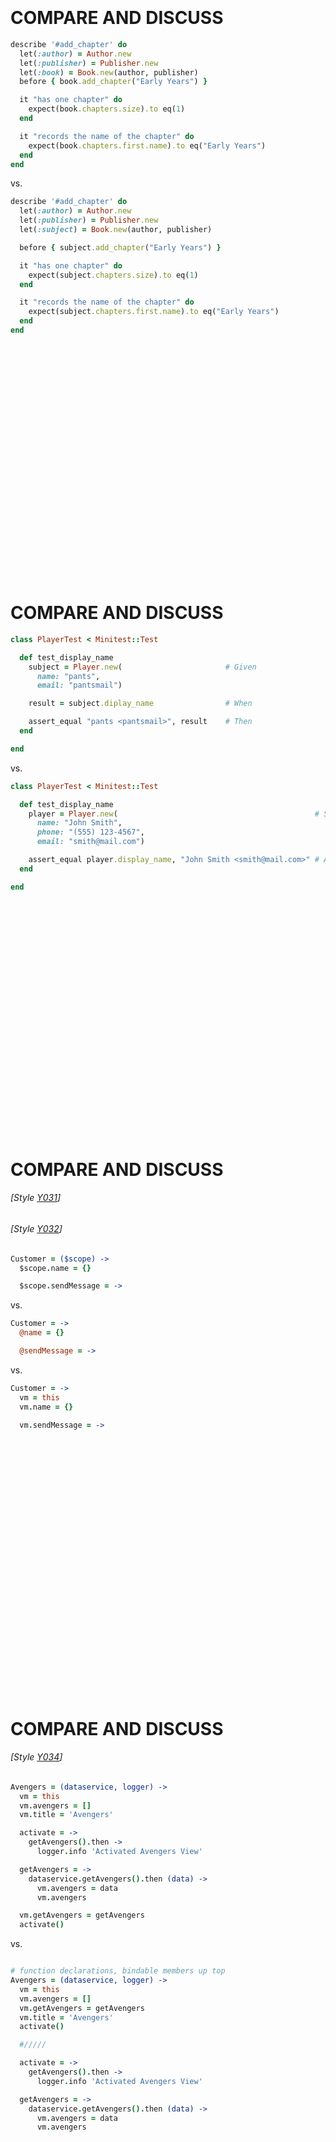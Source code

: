 <br></br>
<br></br>
<br></br>
<br></br>
<br></br>
<br></br>
<br></br>
<br></br>
<br></br>
<br></br>
<br></br>

# COMPARE AND DISCUSS
```ruby
describe '#add_chapter' do
  let(:author) = Author.new
  let(:publisher) = Publisher.new
  let(:book) = Book.new(author, publisher)
  before { book.add_chapter("Early Years") }

  it "has one chapter" do
    expect(book.chapters.size).to eq(1)
  end

  it "records the name of the chapter" do
    expect(book.chapters.first.name).to eq("Early Years")
  end
end
```
vs.
```ruby
describe '#add_chapter' do
  let(:author) = Author.new
  let(:publisher) = Publisher.new
  let(:subject) = Book.new(author, publisher)

  before { subject.add_chapter("Early Years") }

  it "has one chapter" do
    expect(subject.chapters.size).to eq(1)
  end

  it "records the name of the chapter" do
    expect(subject.chapters.first.name).to eq("Early Years")
  end
end
```


<br></br>
<br></br>
<br></br>
<br></br>
<br></br>
<br></br>
<br></br>
<br></br>
<br></br>
<br></br>
<br></br>

# COMPARE AND DISCUSS
```ruby
class PlayerTest < Minitest::Test

  def test_display_name
    subject = Player.new(                       # Given
      name: "pants",
      email: "pantsmail")

    result = subject.diplay_name                # When

    assert_equal "pants <pantsmail>", result    # Then
  end

end
```
vs.
```ruby
class PlayerTest < Minitest::Test

  def test_display_name
    player = Player.new(                                            # Setup
      name: "John Smith",
      phone: "(555) 123-4567",
      email: "smith@mail.com")

    assert_equal player.display_name, "John Smith <smith@mail.com>" # Assert
  end

end
```
<br></br>
<br></br>
<br></br>
<br></br>
<br></br>
<br></br>
<br></br>
<br></br>
<br></br>
<br></br>
<br></br>
# COMPARE AND DISCUSS
###### [Style [Y031](https://github.com/bolpin/angular-style#style-y031)]
###### [Style [Y032](https://github.com/bolpin/angular-style#style-y032)]

```coffeescript
Customer = ($scope) ->
  $scope.name = {}

  $scope.sendMessage = ->
```
vs.

```coffeescript
Customer = ->
  @name = {}

  @sendMessage = ->
```
vs.

```coffeescript
Customer = ->
  vm = this
  vm.name = {}

  vm.sendMessage = ->
```
<br></br>
<br></br>
<br></br>
<br></br>
<br></br>
<br></br>
<br></br>
<br></br>
<br></br>
<br></br>
<br></br>
<br></br>
# COMPARE AND DISCUSS
###### [Style [Y034](https://github.com/bolpin/angular-style#style-y034)]


  ```coffeescript
  Avengers = (dataservice, logger) ->
    vm = this
    vm.avengers = []
    vm.title = 'Avengers'

    activate = ->
      getAvengers().then ->
        logger.info 'Activated Avengers View'

    getAvengers = ->
      dataservice.getAvengers().then (data) ->
        vm.avengers = data
        vm.avengers

    vm.getAvengers = getAvengers
    activate()
  ```

vs.

  ```coffeescript

  # function declarations, bindable members up top
  Avengers = (dataservice, logger) ->
    vm = this
    vm.avengers = []
    vm.getAvengers = getAvengers
    vm.title = 'Avengers'
    activate()

    #/////

    activate = ->
      getAvengers().then ->
        logger.info 'Activated Avengers View'

    getAvengers = ->
      dataservice.getAvengers().then (data) ->
        vm.avengers = data
        vm.avengers
  ```

<br></br>
<br></br>
<br></br>
<br></br>
<br></br>
<br></br>
<br></br>
<br></br>
<br></br>
<br></br>
<br></br>
<br></br>
# COMPARE AND DISCUSS
###### [Style [Y033](https://github.com/bolpin/angular-style#style-y033)]


```coffeescript
Sessions = ->
  vm = this

  vm.gotoSession = ->
    #...

  vm.refresh = ->
    #...

  vm.search = ->
    #...

  vm.sessions = []
  vm.title = 'Sessions'
```

vs.

```coffeescript
Sessions = ->
  vm = this
  vm.gotoSession = gotoSession
  vm.refresh = refresh
  vm.search = search
  vm.sessions = []
  vm.title = 'Sessions'

  gotoSession = ->
    #...

  refresh = ->
    #...

  search = ->
    #...
```
<br></br>
<br></br>
<br></br>
<br></br>
<br></br>
<br></br>
<br></br>
<br></br>
<br></br>

What about one-liners?

```coffeescript
Sessions = (data) ->
  vm = this
  vm.gotoSession = gotoSession

  vm.refresh = ->
    # lines
    # of
    # code
    # affects
    # readability

  vm.search = search
  vm.sessions = []
  vm.title = 'Sessions'
```

vs.

```coffeescript
Sessions = (dataservice) ->
  vm = this
  vm.gotoSession = gotoSession
  vm.refresh = dataservice.refresh
  # 1 liner
  vm.search = search
  vm.sessions = []
  vm.title = 'Sessions'
```

<br></br>
<br></br>
<br></br>
<br></br>
<br></br>
<br></br>
<br></br>
<br></br>
<br></br>
<br></br>
<br></br>
<br></br>
# COMPARE AND DISCUSS
###### [Style [Y020](https://github.com/bolpin/angular-style#style-y001)]

```coffeescript
angular
  .module('app', [ 'ngRoute' ])
  .controller('SomeController', SomeController)
  .factory 'someFactory', someFactory

SomeController = ->
  #...

someFactory = ->
  #...
```
vs.

```coffeescript
# app.module.js.coffee
angular
  .module 'app', [ 'ngRoute' ]
```

```coffeescript
# someController.js.coffee
angular
  .module('app')
  .controller 'SomeController', SomeController

SomeController ->
  #...
```

```coffeescript
# someFactory.js.coffee
angular
  .module('app')
  .factory 'someFactory', someFactory

someFactory ->
  #...
```
<br></br>
<br></br>
<br></br>
<br></br>
<br></br>
<br></br>
<br></br>
<br></br>
<br></br>
<br></br>
<br></br>

# DISCUSS
###### [Style [Y023](https://github.com/bolpin/angular-style#style-y023)]

Good?

  - Use `angular.module('app', [])` to set a module.
  - Use `angular.module('app')` to get a module.

<br></br>
<br></br>
<br></br>
<br></br>
<br></br>
<br></br>
<br></br>
<br></br>
<br></br>
# COMPARE AND DISCUSS
###### [Style [Y030](https://github.com/bolpin/angular-style#style-y030)]


```html
<div ng-controller="Customer">
    {{ name }}
</div>
```

vs.

```html
<div ng-controller="Customer as customer">
    {{ customer.name }}
</div>
```

<br></br>
<br></br>
<br></br>
<br></br>
<br></br>
<br></br>
<br></br>
<br></br>
<br></br>
<br></br>
<br></br>
<br></br>
# COMPARE AND DISCUSS
###### [Style [Y035](https://github.com/bolpin/angular-style#style-y035)]

  ```coffeescript

  Order = ($http, $q, config, userInfo) ->
    vm = this
    vm.checkCredit = checkCredit
    vm.isCreditOk
    vm.total = 0

    checkCredit = ->
      settings = {}
      # Get the credit service base URL from config
      # Set credit service required headers
      # Prepare URL query string or data object with request data
      # Add user-identifying info so service gets the right credit limit for this user.
      # Use JSONP for this browser if it doesn't support CORS
      $http.get(settings).then((data) ->
        # Unpack JSON data in the response object
        # to find maxRemainingAmount
        vm.isCreditOk = vm.total <= maxRemainingAmount
      ).catch (error) ->
        # Interpret error
        # Cope w/ timeout? retry? try alternate service?
        # Re-reject with appropriate error for a user to see
  ```

  vs.

  ```coffeescript

  Order = (creditService) ->
    vm = this
    vm.checkCredit = checkCredit
    vm.isCreditOk
    vm.total = 0

    checkCredit = ->
      creditService.isOrderTotalOk(vm.total).then((isOk) ->
        vm.isCreditOk = isOk
      ).catch showServiceError
  ```

<br></br>
<br></br>
<br></br>
<br></br>
<br></br>
<br></br>
<br></br>
<br></br>
<br></br>
<br></br>
<br></br>
<br></br>
# COMPARE AND DISCUSS
###### [Style [Y037](https://github.com/bolpin/angular-style#style-y037)]


### Re-use controllers amongst multiple views?
vs.
### Move reusable logic to factories and keep the controller simple and focused on its view?


<br></br>
<br></br>
<br></br>
<br></br>
<br></br>
<br></br>
<br></br>
<br></br>
<br></br>
<br></br>
<br></br>
<br></br>
# COMPARE AND DISCUSS
###### [Style [Y038](https://github.com/bolpin/angular-style#style-y038)]

 ```coffeescript
  # route-config.js.coffee
  angular
    .module('app')
    .config config

  config = ($routeProvider) ->
    $routeProvider.when '/avengers', templateUrl: 'avengers.html'
  ```

  ```html
  <!-- avengers.html -->
  <div ng-controller="Avengers as vm">
  </div>
  ```

  vs.

  ```coffeescript
  # route-config.js.coffee
  angular
    .module('app')
    .config config

  config = ($routeProvider) ->
    $routeProvider.when '/avengers',
      templateUrl: 'avengers.html'
      controller: 'Avengers'
      controllerAs: 'vm'
  ```

  ```html
  <!-- avengers.html -->
  <div>
  </div>
  ```

<br></br>
<br></br>
<br></br>
<br></br>
<br></br>
<br></br>
<br></br>
<br></br>
<br></br>
<br></br>
<br></br>
<br></br>
###### [Style [Y040](https://github.com/bolpin/angular-style#style-y040)]
  How many instances of given service can there be per injector? (Are services singletons?)
<br></br>
<br></br>
<br></br>
<br></br>
<br></br>
<br></br>
<br></br>
<br></br>
<br></br>
<br></br>
<br></br>
<br></br>

# COMPARE AND DISCUSS
###### [Style [Y040](https://github.com/bolpin/angular-style#style-y040)]


  ```coffeescript
  # service
  angular
    .module('app')
    .service 'logger', logger

  logger = ->
    @logError = (msg) ->
      #...
  ```

vs.

  ```coffeescript
  # factory
  angular
    .module('app')
    .factory 'logger', logger

  logger = ->
    logError: (msg) ->
      #...
  ```


<br></br>
<br></br>
<br></br>
<br></br>
<br></br>
<br></br>
<br></br>
<br></br>
<br></br>
<br></br>
<br></br>
<br></br>
# DISCUSS
###### [Style [Y050](https://github.com/bolpin/angular-style#style-y050)]

  - Factories should have a [single responsibility](https://en.wikipedia.org/wiki/Single_responsibility_principle), that is encapsulated by its context.
  - Once a factory begins to exceed that singular purpose, a new factory should be created.

<br></br>
<br></br>
<br></br>
<br></br>
<br></br>
<br></br>
<br></br>
<br></br>
<br></br>
<br></br>
<br></br>
<br></br>
# DISCUSS
###### [Style [Y051](https://github.com/bolpin/angular-style#style-y051)]

  - Factories are singletons and return an object that contains _________________.
  - How does a factory differ from a service?
  - How does a factory differ from a provider?


<br></br>
<br></br>
<br></br>
<br></br>
<br></br>
<br></br>
<br></br>
<br></br>
<br></br>
<br></br>
<br></br>
<br></br>
# COMPARE AND DISCUSS
###### [Style [Y052](https://github.com/bolpin/angular-style#style-y052)]

```coffeescript
dataService = ->
  someValue = ''

  save = ->

  validate = ->

  {
    save: save
    someValue: someValue
    validate: validate
  }
```
vs.

```coffeescript
dataService = ->
  someValue = ''
  service =
    save: save
    someValue: someValue
    validate: validate

  #//////////

  save = ->

  validate = ->

  service
```


<br></br>
<br></br>
<br></br>
<br></br>
<br></br>
<br></br>
<br></br>
<br></br>
<br></br>
<br></br>
<br></br>
<br></br>
# COMPARE AND DISCUSS
###### [Style [Y053](https://github.com/bolpin/angular-style#style-y053)]

  ```coffeescript
  dataservice = ($http, $location, $q, exception, logger) ->
    isPrimed = false
    primePromise = undefined

    getAvengers = ->
      # implementation details go here

    getAvengerCount = ->
      # implementation details go here

    getAvengersCast = ->
      # implementation details go here

    prime = ->
      # implementation details go here

    ready = (nextPromises) ->
      # implementation details go here

    service =
      getAvengersCast: getAvengersCast
      getAvengerCount: getAvengerCount
      getAvengers: getAvengers
      ready: ready

    service

  ```
vs.

  ```coffeescript
  # Using function declarations and accessible members up top
  dataservice = ($http, $location, $q, exception, logger) ->
    isPrimed = false
    primePromise = undefined

    service =
      getAvengersCast: getAvengersCast
      getAvengerCount: getAvengerCount
      getAvengers: getAvengers
      ready: ready

    #//////////

    getAvengers = ->
      # implementation details go here

    getAvengerCount = ->
      # implementation details go here

    getAvengersCast = ->
      # implementation details go here

    prime = ->
      # implementation details go here

    ready = (nextPromises) ->
      # implementation details go here

    service
  ```


<br></br>
<br></br>
<br></br>
<br></br>
<br></br>
<br></br>
<br></br>
<br></br>
<br></br>
<br></br>
<br></br>
<br></br>
# DISCUSS
###### [Style [Y060](https://github.com/bolpin/angular-style#style-y060)]

  ```coffeescript
  # dataservice factory

  angular
    .module('app.core')
    .factory 'dataservice', dataservice

  dataservice.$inject = [
    '$http'
    'logger'
  ]

  dataservice = ($http, logger) ->

    getAvengers = ->

      getAvengersComplete = (response) ->
        response.data.results

      getAvengersFailed = (error) ->
        logger.error 'XHR Failed for getAvengers.' + error.data

      $http.get('/api/maa').then(getAvengersComplete).catch getAvengersFailed

    { getAvengers: getAvengers }

  ```

are implementation details hidden?

  ```coffeescript
  # controller calling the dataservice factory
  angular
    .module('app.avengers')
    .controller 'Avengers', Avengers

  Avengers.$inject = [
    'dataservice'
    'logger'
  ]

  Avengers = (dataservice, logger) ->
    vm = this

    activate = ->
      getAvengers().then ->
        logger.info 'Activated Avengers View'

    getAvengers = ->
      dataservice.getAvengers().then (data) ->
        vm.avengers = data
        vm.avengers

    vm.avengers = []
    activate()
  ```

<br></br>
<br></br>
<br></br>
<br></br>
<br></br>
<br></br>
<br></br>
<br></br>
<br></br>
<br></br>
<br></br>
<br></br>
# DISCUSS
###### [Style [Y061](https://github.com/bolpin/angular-style#style-y061)]

returning a promise:

  ```coffeescript
  activate()

  activate = ->

    ###
    # Step 1
    # Ask the getAvengers function for the
    # avenger data and wait for the promise
    ###

    getAvengers().then ->

      ###
      # Step 4
      # Perform an action on resolve of final promise
      ###

      logger.info 'Activated Avengers View'

  getAvengers = ->

    ###
    # Step 2
    # Ask the data service for the data and wait
    # for the promise
    ###

    dataservice.getAvengers().then (data) ->

      ###
      # Step 3
      # set the data and resolve the promise
      ###

      vm.avengers = data
      vm.avengers


  ```


<br></br>
<br></br>
<br></br>
<br></br>
<br></br>
<br></br>
<br></br>
<br></br>
<br></br>
<br></br>
<br></br>
<br></br>
# DISCUSS
###### [Style [Y070](https://github.com/bolpin/angular-style#style-y070)]

  Create one directive per file? Why?

  ```coffeescript
  # directives.js.coffee
  angular
    .module('app.widgets')

    # order directive that is specific to the order module
    .directive('orderCalendarRange', orderCalendarRange)

    # sales directive that can be used anywhere across the sales app
    .directive('salesCustomerInfo', salesCustomerInfo)

    # spinner directive that can be used anywhere across apps
    .directive('sharedSpinner', sharedSpinner)

  orderCalendarRange = ->

  salesCustomerInfo = ->

  sharedSpinner = ->
  ```

  vs.

  ```coffeescript
  # calendarRange.directive.js.coffee
  # @desc order directive that is specific to the order module at a company named Acme
  # @example <div acme-order-calendar-range></div>

  angular
    .module('sales.order')
    .directive 'acmeOrderCalendarRange', orderCalendarRange

  orderCalendarRange = ->
  ```

good or bad?

  ```coffeescript
  # customerInfo.directive.js.coffee
  # @desc sales directive that can be used anywhere across the sales app at a company named Acme
  # @example <div acme-sales-customer-info></div>

  angular
    .module('sales.widgets')
    .directive 'acmeSalesCustomerInfo', salesCustomerInfo

  salesCustomerInfo = ->
  ```

good or bad?

  ```coffeescript
  # spinner.directive.js.coffee
  # @desc spinner directive that can be used anywhere across apps at a company named Acme
  # @example <div acme-shared-spinner></div>

  angular
    .module('shared.widgets')
    .directive 'acmeSharedSpinner', sharedSpinner

  sharedSpinner = ->
  ```

<br></br>
<br></br>
<br></br>
<br></br>
<br></br>
<br></br>
<br></br>
<br></br>
<br></br>
<br></br>
<br></br>
<br></br>
# COMPARE AND DISCUSS
###### [Style [Y072](https://github.com/bolpin/angular-style#style-y072)]

  - When manipulating the DOM directly, use a ______________.

    *Why?*  DOM manipulation can be difficult to test, debug, and there are often better ways (e.g. _______, _______, _______)

<br></br>
<br></br>
<br></br>
<br></br>
<br></br>
<br></br>
<br></br>
<br></br>
<br></br>
<br></br>
<br></br>
<br></br>
# COMPARE AND DISCUSS
###### [Style [Y074](https://github.com/bolpin/angular-style#style-y074)]

  - When creating a directive that makes sense as a stand-alone element, allow restrict `_`
  - Implement as an _______  when it's stand-alone and as an ______  when it enhances its existing DOM element.


  ```html
  <div class="my-calendar-range"></div>
  ```

  ```coffeescript
  angular
    .module('app.widgets').directive 'myCalendarRange', myCalendarRange

  myCalendarRange = ->
    directive = 
      link: link
      templateUrl: '/template/is/located/here.html'
      restrict: 'C'

    link = (scope, element, attrs) ->

    directive
  ```

vs.

  ```html
  <my-calendar-range></my-calendar-range>
  <div my-calendar-range></div>
  ```

  ```coffeescript
  angular
    .module('app.widgets')
    .directive 'myCalendarRange', myCalendarRange

  myCalendarRange = ->
    directive = 
      link: link
      templateUrl: '/template/is/located/here.html'
      restrict: 'EA'

    link = (scope, element, attrs) ->

    directive
  ```

<br></br>
<br></br>
<br></br>
<br></br>
<br></br>
<br></br>
<br></br>
<br></br>
<br></br>
<br></br>
<br></br>
<br></br>
# DISCUSS
###### [Style [Y075](https://github.com/bolpin/angular-style#style-y075)]

  ```html
  <div my-example max="77"></div>
  ```

  ```coffeescript
  angular
    .module('app')
    .directive 'myExample', myExample

  myExample = ->
    directive = 
      restrict: 'EA'
      templateUrl: 'app/feature/example.directive.html'
      scope: max: '='
      link: linkFunc
      controller: ExampleController
      controllerAs: 'vm'
      bindToController: true

    linkFunc = (scope, el, attr, ctrl) ->
      console.log 'LINK: scope.min = %s *** should be undefined', scope.min
      console.log 'LINK: scope.max = %s *** should be undefined', scope.max
      console.log 'LINK: scope.vm.min = %s', scope.vm.min
      console.log 'LINK: scope.vm.max = %s', scope.vm.max

    directive

  ExampleController.$inject = [ '$scope' ]

  ExampleController = ($scope) ->
    # Injecting $scope just for comparison
    vm = this
    vm.min = 3
    console.log 'CTRL: $scope.vm.min = %s', $scope.vm.min
    console.log 'CTRL: $scope.vm.max = %s', $scope.vm.max
    console.log 'CTRL: vm.min = %s', vm.min
    console.log 'CTRL: vm.max = %s', vm.max
  ```

  ```html
  <!-- example.directive.html -->
  <div>hello world</div>
  <div>max={{vm.max}}<input ng-model="vm.max"/></div>
  <div>min={{vm.min}}<input ng-model="vm.min"/></div>
  ```

How about this?

  ```coffeescript
  # Alternative to above example
  linkFunc = (scope, el, attr, vm) ->
    console.log 'LINK: scope.min = %s *** should be undefined', scope.min
    console.log 'LINK: scope.max = %s *** should be undefined', scope.max
    console.log 'LINK: vm.min = %s', vm.min
    console.log 'LINK: vm.max = %s', vm.max
  ```

<br></br>
<br></br>
<br></br>
<br></br>
<br></br>
<br></br>
<br></br>
<br></br>
<br></br>
<br></br>
<br></br>
<br></br>
# DISCUSS
###### [Style [Y076](https://github.com/bolpin/angular-style#style-y076)]

  bindToController

  ```html
  <div my-example max="77"></div>
  ```

  ```coffeescript
  angular
    .module('app')
    .directive 'myExample', myExample

  myExample = ->

    directive = 
      restrict: 'EA'
      templateUrl: 'app/feature/example.directive.html'
      scope: max: '='
      controller: ExampleController
      controllerAs: 'vm'
      bindToController: true

    directive

  ExampleController = ->
    vm = this
    vm.min = 3
    console.log 'CTRL: vm.min = %s', vm.min
    console.log 'CTRL: vm.max = %s', vm.max
  ```

  ```html
  <!-- example.directive.html -->
  <div>hello world</div>
  <div>max={{vm.max}}<input ng-model="vm.max"/></div>
  <div>min={{vm.min}}<input ng-model="vm.min"/></div>
  ```

<br></br>
<br></br>
<br></br>
<br></br>
<br></br>
<br></br>
<br></br>
<br></br>
<br></br>
<br></br>
<br></br>
<br></br>
# COMPARE AND DISCUSS
###### [Style [Y080](https://github.com/bolpin/angular-style#style-y080)]

  - Where to put start-up logic for a controller?

  ```coffeescript
  Avengers = (dataservice) ->
    vm = this
    vm.avengers = []
    vm.title = 'Avengers'

    dataservice.getAvengers().then (data) ->
      vm.avengers = data
      vm.avengers
  ```
vs.

  ```coffeescript
  Avengers = (dataservice) ->
    vm = this
    vm.avengers = []
    vm.title = 'Avengers'

    activate()

    #//////////

    activate = ->
      dataservice.getAvengers().then (data) ->
        vm.avengers = data
        vm.avengers
  ```

  - When a controller depends on a promise to be resolved before the controller is activated, resolve those dependencies in the `______________` before the controller logic is executed. If you need to conditionally cancel a route before the controller is activated, use a _____________.

  - Use a ________________ when you want to decide to cancel the route before ever transitioning to the View.


  ```coffeescript
  angular
    .module('app')
    .controller 'Avengers', Avengers

  Avengers = (movieService) ->
    vm = this

    # unresolved
    vm.movies

    # resolved asynchronously
    movieService.getMovies().then (response) ->
      vm.movies = response.movies
  ```
vs.

  ```coffeescript
  # better?
  # route-config.js.coffee
  angular
    .module('app')
    .config config

  config = ($routeProvider) ->
    $routeProvider.when '/avengers',
      templateUrl: 'avengers.html'
      controller: 'Avengers'
      controllerAs: 'vm'
      resolve: moviesPrepService: (movieService) ->
        movieService.getMovies()


  # avengers.js.coffee
  angular
    .module('app')
    .controller 'Avengers', Avengers

  Avengers.$inject = [ 'moviesPrepService' ]

  Avengers = (moviesPrepService) ->
    vm = this
    vm.movies = moviesPrepService.movies
  ```

  vs.

  ```coffeescript
  # even better?
  # route-config.js.coffee
  angular
    .module('app')
    .config config

  config = ($routeProvider) ->
    $routeProvider.when '/avengers',
      templateUrl: 'avengers.html'
      controller: 'Avengers'
      controllerAs: 'vm'
      resolve: moviesPrepService: moviesPrepService

  moviesPrepService = (movieService) ->
    movieService.getMovies()


  # avengers.js.coffee
  angular
    .module('app')
    .controller 'Avengers', Avengers

  Avengers.$inject = [ 'moviesPrepService' ]

  Avengers = (moviesPrepService) ->
    vm = this
    vm.movies = moviesPrepService.movies
  ```

<br></br>
<br></br>
<br></br>
<br></br>
<br></br>
<br></br>
<br></br>
<br></br>
<br></br>
<br></br>
<br></br>
<br></br>
# COMPARE AND DISCUSS
###### [Style [Y091](https://github.com/bolpin/angular-style#style-y091)]

identify dependencies

  - Use ________ to manually identify your dependencies for Angular components.


```coffeescript
Angular
  .module('app')
  .controller 'Dashboard', [
    '$location'
    '$routeParams'
    'common'
    'dataservice'
    ($location, $routeParams, common, dataservice) ->
  ]
```

```coffeescript
Dashboard = ($location, $routeParams, common, dataservice) ->

angular
  .module('app')
  .controller 'Dashboard', [
    '$location'
    '$routeParams'
    'common'
    'dataservice'
    Dashboard
  ]
```

vs.

```coffeescript
Dashboard = ($location, $routeParams, common, dataservice) ->

angular
  .module('app')
  .controller 'Dashboard', Dashboard

Dashboard.$inject = [
  '$location'
  '$routeParams'
  'common'
  'dataservice'
]
```

  When your function is below a return statement the `$inject` may be unreachable (this may happen in a directive). How can we solve this? 

```coffeescript
# inside a directive definition
outer = ->
ddo =
  controller: DashboardPanelController
  controllerAs: 'vm'

DashboardPanelController = (logger) ->

return ddo
DashboardPanelController.$inject = [ 'logger' ]
```

vs.

```coffeescript
# outside a directive definition
outer = ->
  ddo =
    controller: DashboardPanelController
    controllerAs: 'vm'
  ddo

DashboardPanelController.$inject = [ 'logger' ]

DashboardPanelController = (logger) ->
```






























<br></br>
<br></br>
<br></br>
<br></br>
<br></br>
<br></br>
<br></br>
<br></br>
<br></br>
<br></br>
<br></br>
<br></br>
<br></br>
<br></br>
<br></br>
<br></br>
<br></br>
<br></br>
<br></br>
<br></br>
<br></br>
<br></br>
<br></br>




























### Route Resolver Dependencies
# COMPARE AND DISCUSS
###### [Style [Y092](https://github.com/bolpin/angular-style#style-y092)]

good?
```coffeescript
config = ($routeProvider) ->
  $routeProvider.when '/avengers',
    templateUrl: 'avengers.html'
    controller: 'AvengersController'
    controllerAs: 'vm'
    resolve: moviesPrepService: moviesPrepService

moviesPrepService.$inject = [ 'movieService' ]

moviesPrepService = (movieService) ->
  movieService.getMovies()
```



<br></br>
<br></br>
<br></br>
<br></br>
<br></br>
<br></br>
<br></br>
<br></br>
<br></br>
<br></br>
<br></br>
<br></br>
# DISCUSS
###### [Style [Y100](https://github.com/bolpin/angular-style#style-y100)]
### ng-annotate

Is the following code using minification-safe dependencies?

```coffeescript
angular
  .module('app')
  .controller('Avengers', Avengers)

# @ngInject
Avengers = (storageService, avengerService) ->
  vm = this
  vm.heroSearch = ''
  vm.storeHero = storeHero

  storeHero = ->
    hero = avengerService.find(vm.heroSearch)
    storageService.save hero.name, hero
```



<br></br>
<br></br>
<br></br>
<br></br>
<br></br>
<br></br>
<br></br>
<br></br>
<br></br>
<br></br>
<br></br>
<br></br>
# DISCUSS
###### [Style [Y110](https://github.com/bolpin/angular-style#style-y110)]
### decorators

good?

```coffeescript
angular
  .module('blocks.exception')
  .config exceptionConfig

exceptionConfig.$inject = [ '$provide' ]

exceptionConfig = ($provide) ->
  $provide.decorator '$exceptionHandler', extendExceptionHandler

extendExceptionHandler = ($delegate, toastr) ->
  (exception, cause) ->
    $delegate exception, cause
    errorData =
      exception: exception
      cause: cause
    # Could add the error to a service's collection,
    # add errors to $rootScope, log errors to remote web server,
    # or log locally. Or throw hard. It is entirely up to you.
    toastr.error exception.msg, errorData

extendExceptionHandler.$inject = [
  '$delegate'
  'toastr'
]
```

<br></br>
<br></br>
<br></br>
<br></br>
<br></br>
<br></br>
<br></br>
<br></br>
<br></br>
<br></br>
<br></br>
<br></br>
# DISCUSS
###### [Style [Y111](https://github.com/bolpin/angular-style#style-y111)]

### Exception Catchers

```coffeescript
# recommended
angular
  .module('blocks.exception')
  .factory 'exception', exception

exception.$inject = [ 'logger' ]

exception = (logger) ->
  service = catcher: catcher

  catcher = (message) ->
    (reason) ->
      logger.error message, reason

  service
```


<br></br>
<br></br>
<br></br>
<br></br>
<br></br>
<br></br>
<br></br>
<br></br>
<br></br>
<br></br>
<br></br>
<br></br>
# DISCUSS
###### [Style [Y112](https://github.com/bolpin/angular-style#style-y112)]
### Route Errors


good?
```coffeescript
handlingRouteChangeError = false

handleRoutingErrors = ->
  # Route cancellation:
  # On routing error, go to the dashboard.
  # Provide an exit clause if it tries to do it twice.
  $rootScope.$on '$routeChangeError', (event, current, previous, rejection) ->
    if handlingRouteChangeError
      return
    handlingRouteChangeError = true
    destination = current and (current.title or current.name or current.loadedTemplateUrl) or 'unknown target'
    msg = 'Error routing to ' + destination + '. ' + (rejection.msg or '')
    # Optionally log using a custom service or $log.
    # (Don't forget to inject custom service)
    logger.warning msg, [ current ]
    # On routing error, go to another route/state.
    $location.path '/'
```


<br></br>
<br></br>
<br></br>
<br></br>
<br></br>
<br></br>
<br></br>
<br></br>
<br></br>
<br></br>
<br></br>
<br></br>
# COMPARE AND DISCUSS
###### [Style [Y120](https://github.com/bolpin/angular-style#style-y120)]
### Naming

  - Use consistent names for all components following a pattern that describes the component's feature then (optionally) its type. My recommended pattern is `feature.type.js`. There are 2 names for most assets:
    * the file name (`avengers.controller.js`)
    * the registered component name with Angular (`AvengersController`)

<br></br>
<br></br>
<br></br>
<br></br>
<br></br>
<br></br>
<br></br>
<br></br>
<br></br>
<br></br>
<br></br>
<br></br>
# DISCUSS
###### [Style [Y121](https://github.com/bolpin/angular-style#style-y121)]
### Feature File Names

  - Use consistent names for all components following a pattern that describes the component's feature then (optionally) its type. My recommended pattern is `feature.type.js`.

```coffeescript
# common options

# Controllers
avengers.js.coffee
avengers.controller.js.coffee
avengersController.js.coffee

# Services/Factories
logger.js.coffee
logger.service.js.coffee
loggerService.js.coffee
```
or

```coffeescript

# controllers
avengers.controller.js.coffee
avengers.controller.spec.js.coffee

# services/factories
logger.service.js.coffee
logger.service.spec.js.coffee

# constants
constants.js.coffee

# module definition
avengers.module.js.coffee

# routes
avengers.routes.js.coffee
avengers.routes.spec.js.coffee

# configuration
avengers.config.js.coffee

# directives
avenger-profile.directive.js.coffee
avenger-profile.directive.spec.js.coffee
```
or

```coffeescript

# Controllers
avengers.js.coffee
avengers.spec.js.coffee
```

<br></br>
<br></br>
<br></br>
<br></br>
<br></br>
<br></br>
<br></br>
<br></br>
<br></br>
<br></br>
<br></br>
<br></br>
# DISCUSS
###### [Style [Y122](https://github.com/bolpin/angular-style#style-y122)]
### Test File Names



```coffeescript

avengers.controller.spec.js.coffee
logger.service.spec.js.coffee
avengers.routes.spec.js.coffee
avenger-profile.directive.spec.js.coffee
```

<br></br>
<br></br>
<br></br>
<br></br>
<br></br>
<br></br>
<br></br>
<br></br>
<br></br>
<br></br>
<br></br>
<br></br>
# DISCUSS
###### [Style [Y123](https://github.com/bolpin/angular-style#style-y123)]
### Controller Names


```coffeescript

# avengers.controller.js
angular
  .module
  .controller('HeroAvengersController', HeroAvengersController)

HeroAvengersController = ->
```

<br></br>
<br></br>
<br></br>
<br></br>
<br></br>
<br></br>
<br></br>
<br></br>
<br></br>
<br></br>
<br></br>
<br></br>
# DISCUSS
###### [Style [Y124](https://github.com/bolpin/angular-style#style-y124)]
### Controller Name Suffix

```coffeescript
# avengers.controller.js.coffee

angular
  .module
  .controller 'AvengersController', AvengersController

AvengersController = ->
```

<br></br>
<br></br>
<br></br>
<br></br>
<br></br>
<br></br>
<br></br>
<br></br>
<br></br>
<br></br>
<br></br>
<br></br>
# DISCUSS
###### [Style [Y125](https://github.com/bolpin/angular-style#style-y125)]
### Factory Names

```coffeescript
# logger.service.js.coffee
angular
  .module
  .factory('logger', logger)

logger = ->
```

<br></br>
<br></br>
<br></br>
<br></br>
<br></br>
<br></br>
<br></br>
<br></br>
<br></br>
<br></br>
<br></br>
<br></br>
# DISCUSS
###### [Style [Y126](https://github.com/bolpin/angular-style#style-y126)]
### Directive Component Names


```coffeescript
# avenger-profile.directive.js.coffee
angular
  .module
  .directive('xxAvengerProfile', xxAvengerProfile)

# usage is <xx-avenger-profile> </xx-avenger-profile>

xxAvengerProfile = ->
```



<br></br>
<br></br>
<br></br>
<br></br>
<br></br>
<br></br>
<br></br>
<br></br>
<br></br>
<br></br>
<br></br>
<br></br>
# DISCUSS
###### [Style [Y128](https://github.com/bolpin/angular-style#style-y128)]
### Configuration

  - Separate configuration for a module into its own file named after the module. A configuration file for the main `app` module is named `app.config.js` (or simply `config.js`). A configuration for a module named `admin.module.js` is named `admin.config.js`.


<br></br>
<br></br>
<br></br>
<br></br>
<br></br>
<br></br>
<br></br>
<br></br>
<br></br>
<br></br>
<br></br>
<br></br>
# DISCUSS
###### [Style [Y129](https://github.com/bolpin/angular-style#style-y129)]
### Routes

  - Separate route configuration into its own file. Examples might be `app.route.js` for the main module and `admin.route.js` for the `admin` module. Even in smaller apps I prefer this separation from the rest of the configuration.


<br></br>
<br></br>
<br></br>
<br></br>
<br></br>
<br></br>
<br></br>
<br></br>
<br></br>
<br></br>
<br></br>
<br></br>
# DISCUSS
###### [Style [Y140](https://github.com/bolpin/angular-style#style-y140)]
## Application Structure LIFT Principle

  - Structure your app such that you can `L`______ your code quickly, `I`_________ the code at a glance, keep the `F`______est structure you can, and `T`______ to stay DRY. The structure should follow these four basic guidelines.




<br></br>
<br></br>
<br></br>
<br></br>
<br></br>
<br></br>
<br></br>
<br></br>
<br></br>
<br></br>
# DISCUSS
###### [Style [Y141](https://github.com/bolpin/angular-style#style-y141)]
### Locate

```
/bower_components
/client
  /app
    /avengers
    /blocks
      /exception
      /logger
    /core
    /dashboard
    /data
    /layout
    /widgets
  /content
  index.html
.bower.json
```

<br></br>
<br></br>
<br></br>
<br></br>
<br></br>
<br></br>
<br></br>
<br></br>
<br></br>
<br></br>
## Application Structure

### Overall Guidelines
# DISCUSS
###### [Style [Y150](https://github.com/bolpin/angular-style#style-y150)]

  - Have a near term view of implementation and a long term vision. In other words, start small but keep in mind on where the app is heading down the road. All of the app's code goes in a root folder named `app`. All content is 1 feature per file. Each controller, service, module, view is in its own file. All 3rd party vendor scripts are stored in another root folder and not in the `app` folder. I didn't write them and I don't want them cluttering my app (`bower_components`, `scripts`, `lib`).

    Note: Find more details and reasoning behind the structure at [this original post on application structure](https://www.johnpapa.net/angular-app-structuring-guidelines/).

<br></br>
<br></br>
<br></br>
<br></br>
<br></br>
<br></br>
<br></br>
<br></br>
<br></br>
<br></br>
### Layout
# DISCUSS
###### [Style [Y151](https://github.com/bolpin/angular-style#style-y151)]

  - Place components that define the overall layout of the application in a folder named `layout`. These may include a shell view and controller may act as the container for the app, navigation, menus, content areas, and other regions.

    *Why?*  Organizes all layout in a single place re-used throughout the application.

<br></br>
<br></br>
<br></br>
<br></br>
<br></br>
<br></br>
<br></br>
<br></br>
<br></br>
<br></br>
### Folders-by-Feature Structure
# DISCUSS
###### [Style [Y152](https://github.com/bolpin/angular-style#style-y152)]


```coffeescript
# folders-by-feature

app/
    app.module.js.coffee
    app.config.js.coffee
    components/
        calendar.directive.js.coffee
        calendar.directive.html
        user-profile.directive.js.coffee
        user-profile.directive.html
    layout/
        shell.html
        shell.controller.js.coffee
        topnav.html
        topnav.controller.js.coffee
    people/
        attendees.html
        attendees.controller.js.coffee
        people.routes.js.coffee
        speakers.html
        speakers.controller.js.coffee
        speaker-detail.html
        speaker-detail.controller.js.coffee
    services/
        data.service.js.coffee
        localstorage.service.js.coffee
        logger.service.js.coffee
        spinner.service.js.coffee
    sessions/
        sessions.html
        sessions.controller.js.coffee
        sessions.routes.js.coffee
        session-detail.html
        session-detail.controller.js.coffee
```

## vs.

```coffeescript
# folders-by-type

app/
    app.module.js.coffee
    app.config.js.coffee
    app.routes.js.coffee
    directives.js.coffee
    controllers/
        attendees.js.coffee
        session-detail.js.coffee
        sessions.js.coffee
        shell.js.coffee
        speakers.js.coffee
        speaker-detail.js.coffee
        topnav.js.coffee
    directives/
        calendar.directive.js.coffee
        calendar.directive.html
        user-profile.directive.js.coffee
        user-profile.directive.html
    services/
        dataservice.js.coffee
        localstorage.js.coffee
        logger.js.coffee
        spinner.js.coffee
    views/
        attendees.html
        session-detail.html
        sessions.html
        shell.html
        speakers.html
        speaker-detail.html
        topnav.html
```


<br></br>
<br></br>
<br></br>
<br></br>
<br></br>
<br></br>
<br></br>
<br></br>
<br></br>
<br></br>
### Many Small, Self Contained Modules
# COMPARE AND DISCUSS
###### [Style [Y160](https://github.com/bolpin/angular-style#style-y160)]

  - Create small modules that encapsulate one responsibility.

    *Why?*  Modular applications make it easy to plug and go as they allow the development teams to build vertical slices of the applications and roll out incrementally. This means we can plug in new features as we develop them.

<br></br>
<br></br>
<br></br>
<br></br>
<br></br>
<br></br>
<br></br>
<br></br>
<br></br>
<br></br>
### Create an App Module
# COMPARE AND DISCUSS
###### [Style [Y161](https://github.com/bolpin/angular-style#style-y161)]

  - Create an application root module whose role is pull together all of the modules and features of your application. Name this for your application.

    *Why?*  Angular encourages modularity and separation patterns. Creating an application root module whose role is to tie your other modules together provides a very straightforward way to add or remove modules from your application.

<br></br>
<br></br>
<br></br>
<br></br>
<br></br>
<br></br>
<br></br>
<br></br>
<br></br>
<br></br>
### Keep the App Module Thin
# COMPARE AND DISCUSS
###### [Style [Y162](https://github.com/bolpin/angular-style#style-y162)]

  - Only put logic for pulling together the app in the application module. Leave features in their own modules.

    *Why?*  Adding additional roles to the application root to get remote data, display views, or other logic not related to pulling the app together muddies the app module and make both sets of features harder to reuse or turn off.

    *Why?*  The app module becomes a manifest that describes which modules help define the application.

<br></br>
<br></br>
<br></br>
<br></br>
<br></br>
<br></br>
<br></br>
<br></br>
<br></br>
<br></br>
### Feature Areas are Modules
# COMPARE AND DISCUSS
###### [Style [Y163](https://github.com/bolpin/angular-style#style-y163)]

  - Create modules that represent feature areas, such as layout, reusable and shared services, dashboards, and app specific features (e.g. customers, admin, sales).

    *Why?*  Self contained modules can be added to the application with little or no friction.

    *Why?*  Sprints or iterations can focus on feature areas and turn them on at the end of the sprint or iteration.

    *Why?*  Separating feature areas into modules makes it easier to test the modules in isolation and reuse code.

<br></br>
<br></br>
<br></br>
<br></br>
<br></br>
<br></br>
<br></br>
<br></br>
<br></br>
<br></br>
### Reusable Blocks are Modules
# COMPARE AND DISCUSS
###### [Style [Y164](https://github.com/bolpin/angular-style#style-y164)]

  - Create modules that represent reusable application blocks for common services such as exception handling, logging, diagnostics, security, and local data stashing.

    *Why?*  These types of features are needed in many applications, so by keeping them separated in their own modules they can be application generic and be reused across applications.

<br></br>
<br></br>
<br></br>
<br></br>
<br></br>
<br></br>
<br></br>
<br></br>
<br></br>
<br></br>
### Module Dependencies
# COMPARE AND DISCUSS
###### [Style [Y165](https://github.com/bolpin/angular-style#style-y165)]

  - The application root module depends on the app specific feature modules and any shared or reusable modules.

    ![Modularity and Dependencies](httpss://raw.githubusercontent.com/johnpapa/angular-styleguide/master/assets/modularity-1.png)

    *Why?*  The main app module contains a quickly identifiable manifest of the application's features.

    *Why?*  Each feature area contains a manifest of what it depends on, so it can be pulled in as a dependency in other applications and still work.

    *Why?*  Intra-App features such as shared data services become easy to locate and share from within `app.core` (choose your favorite name for this module).

    Note: This is a strategy for consistency. There are many good options here. Choose one that is consistent, follows Angular's dependency rules, and is easy to maintain and scale.

    > My structures vary slightly between projects but they all follow these guidelines for structure and modularity. The implementation may vary depending on the features and the team. In other words, don't get hung up on an exact like-for-like structure but do justify your structure using consistency, maintainability, and efficiency in mind.

    > In a small app, you can also consider putting all the shared dependencies in the app module where the feature modules have no direct dependencies. This makes it easier to maintain the smaller application, but makes it harder to reuse modules outside of this application.


<br></br>
<br></br>
<br></br>
<br></br>
<br></br>
<br></br>
<br></br>
<br></br>
<br></br>
<br></br>
## Startup Logic

### Configuration
# COMPARE AND DISCUSS
###### [Style [Y170](https://github.com/bolpin/angular-style#style-y170)]

  - Inject code into [module configuration](httpss://docs.angularjs.org/guide/module#module-loading-dependencies) that must be configured before running the angular app. Ideal candidates include providers and constants.

    *Why?*  This makes it easier to have a less places for configuration.

  ```coffeescript
  angular
    .module('app')
    .config(configure)

  configure.$inject = [
    'routerHelperProvider'
    'exceptionHandlerProvider'
    'toastr'
  ]

  configure = (routerHelperProvider, exceptionHandlerProvider, toastr) ->
    exceptionHandlerProvider.configure config.appErrorPrefix
    configureStateHelper()

    toastr.options.timeOut = 4000
    toastr.options.positionClass = 'toast-bottom-right'

    configureStateHelper = ->
      routerHelperProvider.configure docTitle: 'NG-Modular: '

  ```

<br></br>
<br></br>
<br></br>
<br></br>
<br></br>
<br></br>
<br></br>
<br></br>
<br></br>
<br></br>
# DISCUSS
###### [Style [Y171](https://github.com/bolpin/angular-style#style-y171)]
### Run Blocks


```coffeescript
angular
    .module('app')
    .run(runBlock)

runBlock.$inject = [
  'authenticator'
  'translator'
]

runBlock = (authenticator, translator) ->
  authenticator.initialize()
  translator.initialize()
```


<br></br>
<br></br>
<br></br>
<br></br>
<br></br>
<br></br>
<br></br>
<br></br>
<br></br>
<br></br>

### $document and $window
# DISCUSS
###### [Style [Y180](https://github.com/bolpin/angular-style#style-y180)]
## Angular $ Wrapper Services

  - Use [$document](httpss://docs.angularjs.org/api/ng/service/$document) and [$window](httpss://docs.angularjs.org/api/ng/service/$window) instead of `document` and `window`.

  *Why?*  These services are wrapped by Angular and more easily testable than using document and window in tests. This helps you avoid having to mock document and window yourself.

<br></br>
<br></br>
<br></br>
<br></br>
<br></br>
<br></br>
<br></br>
<br></br>
<br></br>
<br></br>
### $timeout and $interval
# DISCUSS
###### [Style [Y181](https://github.com/bolpin/angular-style#style-y181)]

  - Use [$timeout](httpss://docs.angularjs.org/api/ng/service/$timeout) and [$interval](httpss://docs.angularjs.org/api/ng/service/$interval) instead of `setTimeout` and `setInterval` .

  *Why?*  These services are wrapped by Angular and more easily testable and handle Angular's digest cycle thus keeping data binding in sync.


<br></br>
<br></br>
<br></br>
<br></br>
<br></br>
<br></br>
<br></br>
<br></br>
<br></br>
<br></br>
## Testing
Unit testing helps maintain clean code, as such I included some of my recommendations for unit testing foundations with links for more information.

### Write Tests with Stories
# COMPARE AND DISCUSS
###### [Style [Y190](https://github.com/bolpin/angular-style#style-y190)]

  - Write a set of tests for every story. Start with an empty test and fill them in as you write the code for the story.

    *Why?*  Writing the test descriptions helps clearly define what your story will do, will not do, and how you can measure success.

    ```coffeescript
    it 'should have Avengers controller', ->
      # TODO

    it 'should find 1 Avenger when filtered by name', ->
      # TODO

    it 'should have 10 Avengers', ->
      # TODO (mock data?)

    it 'should return Avengers via XHR', ->
      # TODO ($httpBackend?)
    ```

<br></br>
<br></br>
<br></br>
<br></br>
<br></br>
<br></br>
<br></br>
<br></br>
<br></br>
<br></br>
### Testing Library
# COMPARE AND DISCUSS
###### [Style [Y191](https://github.com/bolpin/angular-style#style-y191)]

  - Use [Jasmine](https://jasmine.github.io/) 

    *Why?*  Both Jasmine is widely used in the Angular community. It is stable, well maintained, and provides robust testing features.

<br></br>
<br></br>
<br></br>
<br></br>
<br></br>
<br></br>
<br></br>
<br></br>
<br></br>
<br></br>
### Test Runner
# COMPARE AND DISCUSS
###### [Style [Y192](https://github.com/bolpin/angular-style#style-y192)]

  - Use [Teaspoon](httpss://github.com/modeset/teaspoon) as a test runner.

### Stubbing and Spying
# COMPARE AND DISCUSS
###### [Style [Y193](https://github.com/bolpin/angular-style#style-y193)]


### Headless Browser
# COMPARE AND DISCUSS
###### [Style [Y194](https://github.com/bolpin/angular-style#style-y194)]

  - Use [PhantomJS](https://phantomjs.org/) to run your tests on a server.

    *Why?*  PhantomJS is a headless browser that helps run your tests without needing a "visual" browser. So you do not have to install Chrome, Safari, IE, or other browsers on your server.

    Note: You should still test on all browsers in your environment, as appropriate for your target audience.

### Code Analysis
# COMPARE AND DISCUSS
###### [Style [Y195](https://github.com/bolpin/angular-style#style-y195)]

  - Run JSHint on your tests.

    *Why?*  Tests are code. JSHint can help identify code quality issues that may cause the test to work improperly.

### Alleviate Globals for JSHint Rules on Tests
# COMPARE AND DISCUSS
###### [Style [Y196](https://github.com/bolpin/angular-style#style-y196)]


### Organizing Tests
# COMPARE AND DISCUSS
###### [Style [Y197](https://github.com/bolpin/angular-style#style-y197)]

  - Place unit test files (specs) side-by-side with your client code.
  - Place specs that cover server integration or test multiple components in a separate `tests` folder.
```
/src/client/app/customers/customer-detail.controller.js.coffee
                          /customer-detail.controller.spec.js.coffee
                          /customers.controller.js.coffee
                          /customers.controller.spec.js.coffee
                          /customers.module.js.coffee
                          /customers.route.js.coffee
                          /customers.route.spec.js.coffee
```


## Constants

# COMPARE AND DISCUSS
###### [Style [Y240](https://github.com/bolpin/angular-style#style-y240)]
### Vendor Globals

```coffeescript
# constants.js.coffee

do ->
  'use strict'
  angular
    .module('app.core')
    .constant('toastr', toastr)
    .constant 'moment', moment
```

<br></br>
<br></br>
<br></br>
<br></br>
<br></br>
<br></br>
<br></br>
<br></br>
<br></br>
<br></br>
# DISCUSS
###### [Style [Y241](https://github.com/bolpin/angular-style#style-y241)]

    ```coffeescript
  # Constants used by the entire app
  angular
    .module('app.core')
    .constant 'moment', moment

  # Constants used only by the sales module
  angular
    .module('app.sales')
    .constant 'events',
      ORDER_CREATED: 'event_order_created'
      INVENTORY_DEPLETED: 'event_inventory_depleted'
    ```
































## Routing
Client-side routing is important for creating a navigation flow between views and composing views that are made of many smaller templates and directives.

# COMPARE AND DISCUSS
###### [Style [Y270](https://github.com/bolpin/angular-style#style-y270)]

  - Use the [AngularUI Router](https://angular-ui.github.io/ui-router/) for client-side routing.

    *Why?*  UI Router offers all the features of the Angular router plus a few additional ones including nested routes and states.

    *Why?*  The syntax is quite similar to the Angular router and is easy to migrate to UI Router.

  - Note: You can use a provider such as the `routerHelperProvider` shown below to help configure states across files, during the run phase.

    ```coffeescript
    # customers.routes.js

    angular
      .module('app.customers')
      .run appRun

    # ngInject
    appRun = (routerHelper) ->
      routerHelper.configureStates getStates()

    getStates = ->
      [ {
        state: 'customer'
        config:
          abstract: true
          template: '<ui-view class="shuffle-animation"/>'
          url: '/customer'
      } ]
    ```

    ```coffeescript
    # routerHelperProvider.js.coffee
    angular
      .module('blocks.router')
      .provider 'routerHelper', routerHelperProvider

    routerHelperProvider.$inject = [
      '$locationProvider'
      '$stateProvider'
      '$urlRouterProvider'
    ]

    # @ngInject
    routerHelperProvider = ($locationProvider, $stateProvider, $urlRouterProvider) ->
      # jshint validthis:true
      @$get = RouterHelper
      $locationProvider.html5Mode true
      RouterHelper.$inject = [ '$state' ]

      # @ngInject
      RouterHelper = ($state) ->
        hasOtherwise = false
        service =
          configureStates: configureStates
          getStates: getStates

        configureStates = (states, otherwisePath) ->
          states.forEach (state) ->
            $stateProvider.state state.state, state.config
          if otherwisePath and !hasOtherwise
            hasOtherwise = true
            $urlRouterProvider.otherwise otherwisePath

        getStates = ->
          $state.get()

        service
    ```

# COMPARE AND DISCUSS
###### [Style [Y021](https://github.com/bolpin/angular-style#style-y021)]

```coffeescript
app = angular.module('app', [
  'ngAnimate'
  'ngRoute'
  'app.shared'
  'app.dashboard'
])
```

vs.

```coffeescript
angular.module 'app', [
  'ngAnimate'
  'ngRoute'
  'app.shared'
  'app.dashboard'
]
```
<br></br>
<br></br>
<br></br>
<br></br>
<br></br>
<br></br>
<br></br>
<br></br>
<br></br>
<br></br>
<br></br>
<br></br>


# COMPARE AND DISCUSS
###### [Style [Y271](https://github.com/bolpin/angular-style#style-y271)]

  - Define routes for views in the module where they exist. Each module should contain the routes for the views in the module.

    *Why?*  Each module should be able to stand on its own.

    *Why?*  When removing a module or adding a module, the app will only contain routes that point to existing views.

    *Why?*  This makes it easy to enable or disable portions of an application without concern over orphaned routes.


## Filters

<br></br>
<br></br>
<br></br>
<br></br>
<br></br>
<br></br>
<br></br>
<br></br>
<br></br>
## Quiz

###### [Style [Y030](https://github.com/bolpin/angular-style#controllers)]
* Think of ________  as the business logic layer for the view.

* Avoid making $http requests in the ______.  (Consider doing this from _______.)


<br></br>
<br></br>
<br></br>
<br></br>
<br></br>
<br></br>
<br></br>
<br></br>
<br></br>
<br></br>
<br></br>
<br></br>
# COMPARE AND DISCUSS
###### [Style [Y024](https://github.com/bolpin/angular-style#style-y024)]


```coffeescript
# dashboard.js.coffee
angular
  .module('app')
  .controller 'Dashboard', Dashboard

Dashboard = ->
```

```coffeescript
# logger.js.coffee
angular
  .module('app')
  .factory 'logger', logger

logger = ->

```
vs.

```coffeescript

angular
  .module('app')
  .controller 'Dashboard', -> 
  .factory 'logger', ->
```

